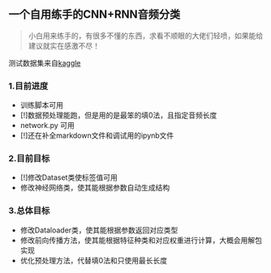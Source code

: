 ## 一个自用练手的CNN+RNN音频分类

>小白用来练手的，有很多不懂的东西，求看不顺眼的大佬们轻喷，如果能给建议就实在感激不尽！

测试数据集来自<a href="https://www.kaggle.com/datasets/deepcontractor/musical-instrument-chord-classification">kaggle</a>

### 1.目前进度
- 训练脚本可用
- [!]数据预处理能跑，但是用的是最笨的填0法，且指定音频长度
- network.py 可用
- [!]还在补全markdown文件和调试用的ipynb文件
### 2.目前目标
- [!]修改Dataset类使标签值可用
- 修改神经网络类，使其能根据参数自动生成结构

### 3.总体目标
- 修改Dataloader类，使其能根据参数返回对应类型 
- 修改前向传播方法，使其能根据特征种类和对应权重进行计算，大概会用解包实现
- 优化预处理方法，代替填0法和只使用最长长度